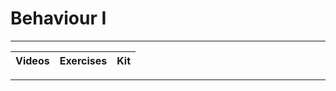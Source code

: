 # Behaviour I

----

Videos              |Exercises                      |Kit
:-------------------|:------------------------------|:-------------------------

----
